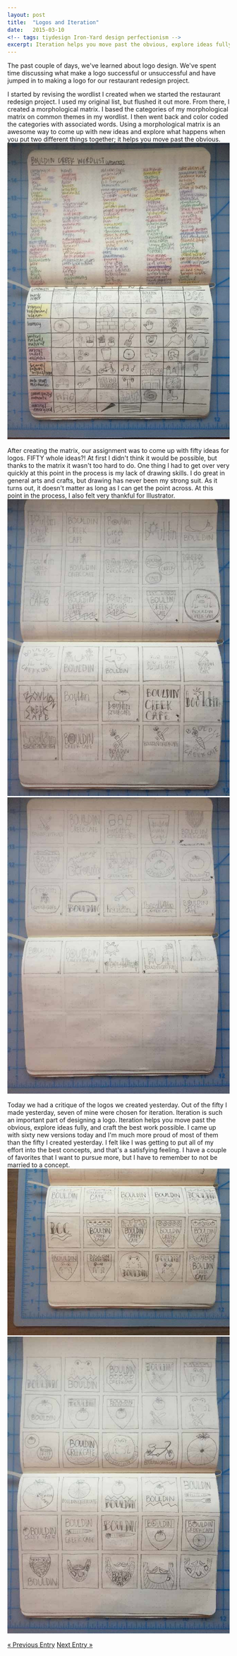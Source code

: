 ```yaml
---
layout: post
title:  "Logos and Iteration"
date:   2015-03-10
<!-- tags: tiydesign Iron-Yard design perfectionism -->
excerpt: Iteration helps you move past the obvious, explore ideas fully, and craft the best work possible. Because of iteration, I felt like I was getting to put all of my effort into the best concepts, and that's a satisfying feeling.
---
```


The past couple of days, we've learned about logo design. We've spent time discussing what make a logo successful or unsuccessful and have jumped in to making a logo for our restaurant redesign project. 

I started by revising the wordlist I created when we started the restaurant redesign project. I used my original list, but flushed it out more. From there, I created a morphological matrix. I based the categories of my morphological matrix on common themes in my wordlist. I then went back and color coded the categories with associated words. Using a morphological matrix is an awesome way to come up with new ideas and explore what happens when you put two different things together; it helps you move past the obvious.
<img src="/img/blog/restaurant-wordlist.JPG" alt="restaurant wordlist">
<br>

After creating the matrix, our assignment was to come up with fifty ideas for logos. FIFTY whole ideas?! At first I didn't think it would be possible, but thanks to the matrix it wasn't too hard to do. One thing I had to get over very quickly at this point in the process is my lack of drawing skills. I do great in general arts and crafts, but drawing has never been my strong suit. As it turns out, it doesn't matter as long as I can get the point across. At this point in the process, I also felt very thankful for Illustrator.
<img src="/img/blog/restaurant-firstlogos-1.JPG" alt="Restaurant Logos, First Round" class="post-float-image">
<img src="/img/blog/restaurant-firstlogos-2.JPG" alt="Restaurant Logos, First Round" class="post-float-image">
<br>

Today we had a critique of the logos we created yesterday. Out of the fifty I made yesterday, seven of mine were chosen for iteration. Iteration is such an important part of designing a logo. Iteration helps you move past the obvious, explore ideas fully, and craft the best work possible. I came up with sixty new versions today and I'm much more proud of most of them than the fifty I created yesterday. I felt like I was getting to put all of my effort into the best concepts, and that's a satisfying feeling. I have a couple of favorites that I want to pursue more, but I have to remember to not be married to a concept. 
<img src="/img/blog/restaurant-secondlogos-1.JPG" alt="Restaurant Logos, First Round" class="post-float-image">
<img src="/img/blog/restaurant-secondlogos-2.JPG" alt="Restaurant Logos, First Round" class="post-float-image">

<div>
	<a class="previous-entry" href="http://jessecrow.com/2015/03/08/restaurant-redesign.html">&laquo; Previous Entry</a>
	<a class="next-entry" href="http://jessecrow.com/2015/03/17/logo-challenge.html">Next Entry &raquo;</a>
</div>